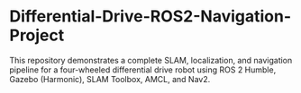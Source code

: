 # Differential-Drive-ROS2-Navigation-Project
This repository demonstrates a complete SLAM, localization, and navigation pipeline for a four-wheeled differential drive robot using ROS 2 Humble, Gazebo (Harmonic), SLAM Toolbox, AMCL, and Nav2.
